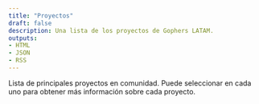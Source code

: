 ```yaml
---
title: "Proyectos"
draft: false
description: Una lista de los proyectos de Gophers LATAM.
outputs:
- HTML
- JSON
- RSS
---
```


Lista de principales proyectos en comunidad. Puede seleccionar en cada uno para obtener más información sobre cada proyecto.